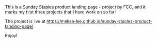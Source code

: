 This is a Sunday Staples product landing page - project by FCC, and it marks my first three projects that I have work on so far! 

The project is live at https://melisa-lee.github.io/sunday-staples-product-landing-page/

Enjoy!